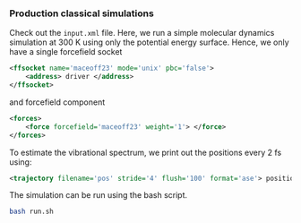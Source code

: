 ### Production classical simulations

Check out the ```input.xml``` file. Here, we run a simple molecular dynamics simulation at 300 K using only the potential energy surface. Hence, we only have a single forcefield socket

```xml
<ffsocket name='maceoff23' mode='unix' pbc='false'>
    <address> driver </address>
</ffsocket>
```

and forcefield component

```xml
<forces>
    <force forcefield='maceoff23' weight='1'> </force>
</forces>
```

To estimate the vibrational spectrum, we print out the positions every 2 fs using:

```xml
<trajectory filename='pos' stride='4' flush='100' format='ase'> positions </trajectory>
```

The simulation can be run using the bash script.

```bash
bash run.sh
```
